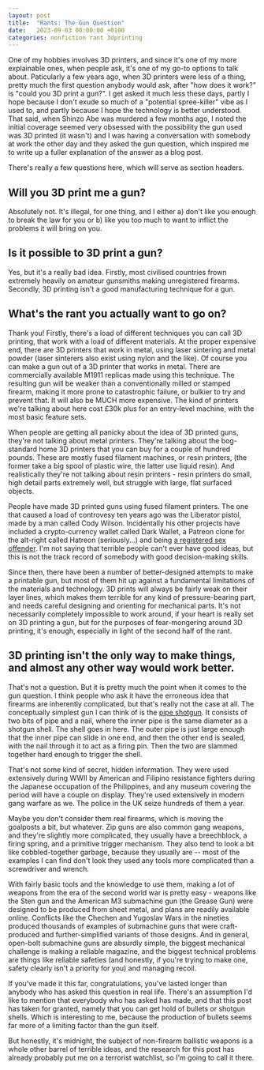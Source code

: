 ```yaml
---
layout: post
title:  "Rants: The Gun Question"
date:   2023-09-03 00:00:00 +0100
categories: nonfiction rant 3dprinting
---
```


One of my hobbies involves 3D printers, and since it's one of my more explainable ones, when people ask, it's one of my go-to options to talk about. Paticularly a few years ago, when 3D printers were less of a thing, pretty much the first question anybody would ask, after "how does it work?" is "could you 3D print a gun?". I get asked it much less these days, partly I hope because I don't exude so much of a "potential spree-killer" vibe as I used to, and partly because I hope the technology is better understood. That said, when Shinzo Abe was murdered a few months ago, I noted the initial coverage seemed very obsessed with the possibility the gun used was 3D printed (it wasn't) and I was having a conversation with somebody at work the other day and they asked the gun question, which inspired me to write up a fuller explanation of the answer as a blog post.

There's really a few questions here, which will serve as section headers.

## Will you 3D print me a gun?

Absolutely not. It's illegal, for one thing, and I either a) don't like you enough to break the law for you or b) like you too much to want to inflict the problems it will bring on you.

## Is it possible to 3D print a gun?

Yes, but it's a really bad idea. Firstly, most civilised countries frown extremely heavily on amateur gunsmiths making unregistered firearms. Secondly, 3D printing isn't a good manufacturing technique for a gun.

## What's the rant you actually want to go on?

Thank you! Firstly, there's a load of different techniques you can call 3D printing, that work with a load of different materials. At the proper expensive end, there are 3D printers that work in metal, using laser sintering and metal powder (laser sinterers also exist using nylon and the like). Of course you can make a gun out of a 3D printer that works in metal. There are commercially available M1911 replicas made using this technique. The resulting gun will be weaker than a conventionally milled or stamped firearm, making it more prone to catastrophic failure, or bulkier to try and prevent that. It will also be MUCH more expensive. The kind of printers we're talking about here cost £30k plus for an entry-level machine, with the most basic feature sets.

When people are getting all panicky about the idea of 3D printed guns, they're not talking about metal printers. They're talking about the bog-standard home 3D printers that you can buy for a couple of hundred pounds. These are mostly fused filament machines, or resin printers, (the former take a big spool of plastic wire, the latter use liquid resin). And realistically they're not talking about resin printers - resin printers do small, high detail parts extremely well, but struggle with large, flat surfaced objects.

People have made 3D printed guns using fused filament printers. The one that caused a load of controvesy ten years ago was the Liberator pistol, made by a man called Cody Wilson. Incidentally his other projects have included a crypto-currency wallet called Dark Wallet, a Patreon clone for the alt-right called Hatreon (seriously...) and being [a registered sex offender](https://en.wikipedia.org/wiki/Cody_Wilson#2018_criminal_case). I'm not saying that terrible people can't ever have good ideas, but this is not the track record of somebody with good decision-making skills.

Since then, there have been a number of better-designed attempts to make a printable gun, but most of them hit up against a fundamental limitations of the materials and technology. 3D prints will always be fairly weak on their layer lines, which makes them terrible for any kind of pressure-bearing part, and needs careful designing and orienting for mechanical parts. It's not necessarily completely impossible to work around, if your heart is really set on 3D printing a gun, but for the purposes of fear-mongering around 3D printing, it's enough, especially in light of the second half of the rant.

## 3D printing isn't the only way to make things, and almost any other way would work better.

That's not a question. But it is pretty much the point when it comes to the gun question. I think people who ask it have the erroneous idea that firearms are inherently complicated, but that's really not the case at all. The conceptually simplest gun I can think of is the [pipe shotgun](https://en.wikipedia.org/wiki/Improvised_firearm#Pipe_guns). It consists of two bits of pipe and a nail, where the inner pipe is the same diameter as a shotgun shell. The shell goes in here. The outer pipe is just large enough that the inner pipe can slide in one end, and then the other end is sealed, with the nail through it to act as a firing pin. Then the two are slammed together hard enough to trigger the shell.

That's not some kind of secret, hidden information. They were used extensively during WWII by American and Filipino resistance fighters during the Japanese occupation of the Philippines, and any museum covering the period will have a couple on display. They're used extensively in modern gang warfare as we. The police in the UK seize hundreds of them a year.

Maybe you don't consider them real firearms, which is moving the goalposts a bit, but whatever. Zip guns are also common gang weapons, and they're slightly more complicated, they usually have a breechblock, a firing spring, and a primitive trigger mechanism. They also tend to look a bit like cobbled-together garbage, because they usually are -- most of the examples I can find don't look they used any tools more complicated than a screwdriver and wrench.

With fairly basic tools and the knowledge to use them, making a lot of weapons from the era of the second world war is pretty easy - weapons like the Sten gun and the American M3 submachine gun (the Grease Gun) were designed to be produced from sheet metal, and plans are readily available online. Conflicts like the Chechen and Yugoslav Wars in the nineties produced thousands of examples of submachine guns that were craft-produced and further-simplified variants of those designs. And in general, open-bolt submachine guns are absurdly simple, the biggest mechanical challenge is making a reliable magazine, and the biggest technical problems are things like reliable safeties (and honestly, if you're trying to make one, safety clearly isn't a priority for you) and managing recoil.

If you've made it this far, congratulations, you've lasted longer than anybody who has asked this question in real life. There's an assumption I'd like to mention that everybody who has asked has made, and that this post has taken for granted, namely that you can get hold of bullets or shotgun shells. Which is interesting to me, because the production of bullets seems far more of a limiting factor than the gun itself.

But honestly, it's midnight, the subject of non-firearm ballistic weapons is a whole other barrel of terrible ideas, and the research for this post has already probably put me on a terrorist watchlist, so I'm going to call it there.